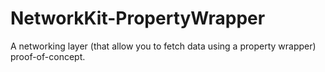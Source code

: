 # NetworkKit-PropertyWrapper
A networking layer (that allow you to fetch data using a property wrapper) proof-of-concept.
